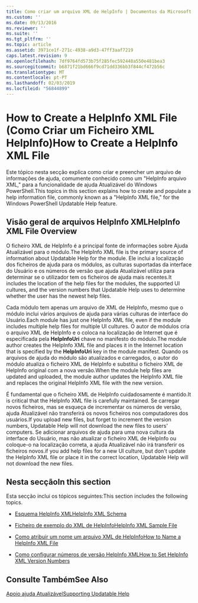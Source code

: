 ```yaml
---
title: Como criar um arquivo XML de HelpInfo | Documentos da Microsoft
ms.custom: ''
ms.date: 09/13/2016
ms.reviewer: ''
ms.suite: ''
ms.tgt_pltfrm: ''
ms.topic: article
ms.assetid: 3971ce1f-271c-4938-a9d3-47ff3aaf7219
caps.latest.revision: 9
ms.openlocfilehash: 7df9764fd573b75f285fec592448a550e481bea3
ms.sourcegitcommit: b6871f21bd666f9cd71dd336bb3f844cf472b56c
ms.translationtype: MT
ms.contentlocale: pt-PT
ms.lasthandoff: 02/03/2019
ms.locfileid: "56844899"
---
```

# <a name="how-to-create-a-helpinfo-xml-file"></a><span data-ttu-id="d2848-102">How to Create a HelpInfo XML File (Como Criar um Ficheiro XML HelpInfo)</span><span class="sxs-lookup"><span data-stu-id="d2848-102">How to Create a HelpInfo XML File</span></span>

<span data-ttu-id="d2848-103">Este tópico nesta secção explica como criar e preencher um arquivo de informações de ajuda, comumente conhecido como um "HelpInfo arquivo XML," para a funcionalidade de ajuda Atualizável do Windows PowerShell.</span><span class="sxs-lookup"><span data-stu-id="d2848-103">This topics in this section explains how to create and populate a help information file, commonly known as a "HelpInfo XML file," for the Windows PowerShell Updatable Help feature.</span></span>

## <a name="helpinfo-xml-file-overview"></a><span data-ttu-id="d2848-104">Visão geral de arquivos HelpInfo XML</span><span class="sxs-lookup"><span data-stu-id="d2848-104">HelpInfo XML File Overview</span></span>

<span data-ttu-id="d2848-105">O ficheiro XML de HelpInfo é a principal fonte de informações sobre Ajuda Atualizável para o módulo.</span><span class="sxs-lookup"><span data-stu-id="d2848-105">The HelpInfo XML file is the primary source of information about Updatable Help for the module.</span></span> <span data-ttu-id="d2848-106">Ele inclui a localização dos ficheiros de ajuda para os módulos, as culturas suportadas da interface do Usuário e os números de versão que ajuda Atualizável utiliza para determinar se o utilizador tem os ficheiros de ajuda mais recentes.</span><span class="sxs-lookup"><span data-stu-id="d2848-106">It includes the location of the help files for the modules, the supported UI cultures, and the version numbers that Updatable Help uses to determine whether the user has the newest help files.</span></span>

<span data-ttu-id="d2848-107">Cada módulo tem apenas um arquivo de XML de HelpInfo, mesmo que o módulo inclui vários arquivos de ajuda para várias culturas de interface do Usuário.</span><span class="sxs-lookup"><span data-stu-id="d2848-107">Each module has just one HelpInfo XML file, even if the module includes multiple help files for multiple UI cultures.</span></span> <span data-ttu-id="d2848-108">O autor de módulos cria o arquivo XML de HelpInfo e o coloca na localização de Internet que é especificada pela **HelpInfoUri** chave no manifesto do módulo.</span><span class="sxs-lookup"><span data-stu-id="d2848-108">The module author creates the HelpInfo XML file and places it in the Internet location that is specified by the **HelpInfoUri** key in the module manifest.</span></span> <span data-ttu-id="d2848-109">Quando os arquivos de ajuda do módulo são atualizados e carregados, o autor do módulo atualiza o ficheiro XML de HelpInfo e substitui o ficheiro XML de HelpInfo original com a nova versão.</span><span class="sxs-lookup"><span data-stu-id="d2848-109">When the module help files are updated and uploaded, the module author updates the HelpInfo XML file and replaces the original HelpInfo XML file with the new version.</span></span>

<span data-ttu-id="d2848-110">É fundamental que o ficheiro XML de HelpInfo cuidadosamente é mantido.</span><span class="sxs-lookup"><span data-stu-id="d2848-110">It is critical that the HelpInfo XML file is carefully maintained.</span></span> <span data-ttu-id="d2848-111">Se carregar novos ficheiros, mas se esqueça de incrementar os números de versão, ajuda Atualizável não transferirá os novos ficheiros nos computadores dos usuários.</span><span class="sxs-lookup"><span data-stu-id="d2848-111">If you upload new files, but forget to increment the version numbers, Updatable Help will not download the new files to users' computers.</span></span> <span data-ttu-id="d2848-112">Se adicionar arquivos de ajuda para uma nova cultura da interface do Usuário, mas não atualizar o ficheiro XML de HelpInfo ou coloque-o na localização correta, a ajuda Atualizável não irá transferir os ficheiros novos.</span><span class="sxs-lookup"><span data-stu-id="d2848-112">if you add help files for a new UI culture, but don't update the HelpInfo XML file or place it in the correct location, Updatable Help will not download the new files.</span></span>

## <a name="in-this-section"></a><span data-ttu-id="d2848-113">Nesta secção</span><span class="sxs-lookup"><span data-stu-id="d2848-113">In this section</span></span>

<span data-ttu-id="d2848-114">Esta secção inclui os tópicos seguintes:</span><span class="sxs-lookup"><span data-stu-id="d2848-114">This section includes the following topics.</span></span>

- [<span data-ttu-id="d2848-115">Esquema HelpInfo XML</span><span class="sxs-lookup"><span data-stu-id="d2848-115">HelpInfo XML Schema</span></span>](./helpinfo-xml-schema.md)

- [<span data-ttu-id="d2848-116">Ficheiro de exemplo do XML de HelpInfo</span><span class="sxs-lookup"><span data-stu-id="d2848-116">HelpInfo XML Sample File</span></span>](./helpinfo-xml-sample-file.md)

- [<span data-ttu-id="d2848-117">Como atribuir um nome um arquivo XML de HelpInfo</span><span class="sxs-lookup"><span data-stu-id="d2848-117">How to Name a HelpInfo XML File</span></span>](./how-to-name-a-helpinfo-xml-file.md)

- [<span data-ttu-id="d2848-118">Como configurar números de versão HelpInfo XML</span><span class="sxs-lookup"><span data-stu-id="d2848-118">How to Set HelpInfo XML Version Numbers</span></span>](./how-to-set-helpinfo-xml-version-numbers.md)

## <a name="see-also"></a><span data-ttu-id="d2848-119">Consulte Também</span><span class="sxs-lookup"><span data-stu-id="d2848-119">See Also</span></span>

[<span data-ttu-id="d2848-120">Apoio ajuda Atualizável</span><span class="sxs-lookup"><span data-stu-id="d2848-120">Supporting Updatable Help</span></span>](./supporting-updatable-help.md)